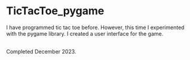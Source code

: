 <h1>TicTacToe_pygame</h1>
<p>I have programmed tic tac toe before. However, this time I experimented with the pygame library. I created a user interface for the game.<br><br>

Completed December 2023.</p>
